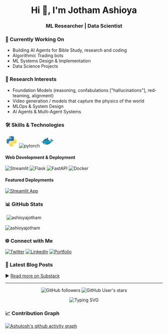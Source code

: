 <h1 align="center">Hi 👋, I'm Jotham Ashioya</h1>
<h3 align="center">ML Researcher | Data Scientist </h3>

### 🔭 Currently Working On
- Building AI Agents for Bible Study, research and coding
- Algorithmic Trading bots
- ML Systems Design & Implementation
- Data Science Projects

### 🌱 Research Interests
- Foundation Models (reasoning, confabulations ["hallucinations"], red-teaming, alignment)
- Video generation / models that capture the physics of the world
- MLOps & System Design
- AI Agents & Multi-Agent Systems

### 🛠️ Skills & Technologies
<p align="left">
<img src="https://raw.githubusercontent.com/devicons/devicon/master/icons/python/python-original.svg" alt="python" width="40" height="40"/>
<img src="https://www.vectorlogo.zone/logos/pytorch/pytorch-icon.svg" alt="pytorch" width="40" height="40"/>
<img src="https://raw.githubusercontent.com/devicons/devicon/master/icons/docker/docker-original.svg" alt="docker" width="40" height="40"/>
</p>

#### Web Development & Deployment
![Streamlit](https://img.shields.io/badge/Streamlit-★★★★☆-FF4B4B?style=flat&logo=streamlit&logoColor=white)
![Flask](https://img.shields.io/badge/Flask-★★★★☆-000000?style=flat&logo=flask&logoColor=white)
![FastAPI](https://img.shields.io/badge/FastAPI-★★★★☆-009688?style=flat&logo=fastapi&logoColor=white)
![Docker](https://img.shields.io/badge/Docker-★★★★☆-2496ED?style=flat&logo=docker&logoColor=white)

#### Featured Deployments
[![Streamlit App](https://static.streamlit.io/badges/streamlit_badge_black_white.svg)](https://ashioyajotham-quant-goldman-sachs-forecastingapp-yxn34x.streamlit.app/)

### 📊 GitHub Stats
<p>&nbsp;<img align="center" src="https://github-readme-stats.vercel.app/api?username=ashioyajotham&show_icons=true&locale=en&theme=radical" alt="ashioyajotham" /></p>

<p><img align="center" src="https://github-readme-streak-stats.herokuapp.com/?user=ashioyajotham&theme=radical" alt="ashioyajotham" /></p>

### 🌐 Connect with Me
[![Twitter](https://img.shields.io/badge/Twitter-%231DA1F2.svg?logo=Twitter&logoColor=white)](https://twitter.com/ashioyajotham_)
[![LinkedIn](https://img.shields.io/badge/LinkedIn-%230077B5.svg?logo=linkedin&logoColor=white)](https://linkedin.com/in/ashioyajotham)
[![Portfolio](https://img.shields.io/badge/Portfolio-12100E?logo=github&logoColor=white)](https://ashioyajotham.github.io)

### 📝 Latest Blog Posts
<!-- BLOG-POST-LIST:START -->
<!-- BLOG-POST-LIST:END -->

▶ [Read more on Substack](https://ashioyajotham.substack.com)

---
<p align="center">
  <img src="https://img.shields.io/github/followers/ashioyajotham?label=Follow&style=social" alt="GitHub followers">
  <img src="https://img.shields.io/github/stars/ashioyajotham?affiliations=OWNER%2CCOLLABORATOR&style=social" alt="GitHub User's stars">
</p>
<div align="center">
  <img src="https://readme-typing-svg.herokuapp.com?font=Fira+Code&pause=1000&color=2FA2D5&random=false&width=435&lines=Alignment%7CMech+interp%7CReasoning;Building+Intelligent+Systems;" alt="Typing SVG" />
</div>

### 📈 Contribution Graph
[![Ashutosh's github activity graph](https://github-readme-activity-graph.vercel.app/graph?username=ashioyajotham&theme=tokyo-night&area=true&hide_border=true)](https://github.com/ashutosh00710/github-readme-activity-graph)

